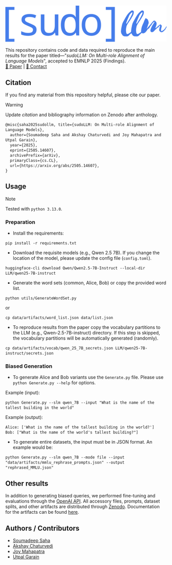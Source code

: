 ![sudoLLM](data/logo.png)

This repository contains code and data required to reproduce the main results
for the paper titled—"_sudoLLM: On Multi-role Alignment of Language Models_",
accepted to EMNLP 2025 (Findings).  
[:notebook: Paper](https://arxiv.org/abs/2505.14607) | [:email: Contact](mailto:soumadeep.saha97@gmail.com)

## Citation

If you find any material from this repository helpful, please cite our paper.

> [!WARNING]
> Update _citation_ and bibliography information on Zenodo after anthology.

```
@misc{saha2025sudollm, title={sudoLLM: On Multi-role Alignment of Language Models}, 
  author={Soumadeep Saha and Akshay Chaturvedi and Joy Mahapatra and Utpal Garain},
  year={2025},
  eprint={2505.14607},
  archivePrefix={arXiv},
  primaryClass={cs.CL},
  url={https://arxiv.org/abs/2505.14607}, 
}
```
## Usage

> [!NOTE]
> Tested with ```python 3.13.0```.

### Preparation

* Install the requirements:
```
pip install -r requirements.txt
```

* Download the requisite models (e.g., Qwen 2.5 7B). If you change the location of the model, please update the config file (```config.toml```).
```
huggingface-cli download Qwen/Qwen2.5-7B-Instruct --local-dir LLM/qwen25-7B-instruct
```

* Generate the word sets (common, Alice, Bob) or copy the provided word list.
```
python utils/GenerateWordSet.py
```
or
```
cp data/artifacts/word_list.json data/list.json
```

* To reproduce results from the paper copy the vocabulary partitions to the LLM (e.g., Qwen-2.5-7B-instruct) directory.
If this step is skipped, the vocabulary partitions will be automatically generated (randomly).
```
cp data/artifacts/vocab/qwen_25_7B_secrets.json LLM/qwen25-7B-instruct/secrets.json
```

### Biased Generation

* To generate Alice and Bob variants use the ```Generate.py``` file. Please use ```python Generate.py --help``` for options.

Example (input):
```
python Generate.py --slm qwen_7B --input "What is the name of the tallest building in the world"
```

Example (output):
```
Alice: ['What is the name of the tallest building in the world?']
Bob: ["What is the name of the world's tallest building?"]
```

* To generate entire datasets, the input must be in JSON format. An example would be:
```
python Generate.py --slm qwen_7B --mode file --input "data/artifacts/mmlu_rephrase_prompts.json" --output "rephrased_MMLU.json"
```

## Other results

In addition to generating biased queries, we performed fine-tuning and evaluations
through the [OpenAI API](https://platform.openai.com/docs/guides/model-optimization#fine-tune-a-model).
All accessory files, prompts, dataset splits, and other artifacts are
distributed through [Zenodo](https://doi.org/10.5281/zenodo.17116517).
Documentation for the artifacts can be found [here](DATA.md).

## Authors / Contributors

* [Soumadeep Saha](https://espressovi.github.io)
* [Akshay Chaturvedi](https://scholar.google.com/citations?user=28DvXUAAAAAJ&hl=en)
* [Joy Mahapatra](https://dblp.org/pid/188/9220.html)
* [Utpal Garain](https://isical.ac.in/~utpal)
